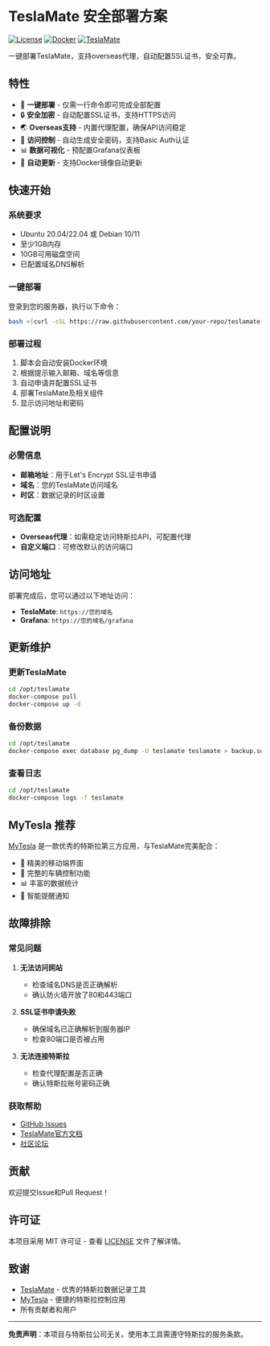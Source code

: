 # TeslaMate 安全部署方案

[![License](https://img.shields.io/badge/license-MIT-blue.svg)](LICENSE)
[![Docker](https://img.shields.io/badge/docker-ready-brightgreen.svg)](https://www.docker.com/)
[![TeslaMate](https://img.shields.io/badge/TeslaMate-compatible-green.svg)](https://github.com/adriankumpf/teslamate)

一键部署TeslaMate，支持overseas代理，自动配置SSL证书，安全可靠。

## 特性

- 🚀 **一键部署** - 仅需一行命令即可完成全部配置
- 🔒 **安全加密** - 自动配置SSL证书，支持HTTPS访问
- 🌏 **Overseas支持** - 内置代理配置，确保API访问稳定
- 🔐 **访问控制** - 自动生成安全密码，支持Basic Auth认证
- 📊 **数据可视化** - 预配置Grafana仪表板
- 🔄 **自动更新** - 支持Docker镜像自动更新

## 快速开始

### 系统要求

- Ubuntu 20.04/22.04 或 Debian 10/11
- 至少1GB内存
- 10GB可用磁盘空间
- 已配置域名DNS解析

### 一键部署

登录到您的服务器，执行以下命令：

```bash
bash <(curl -sSL https://raw.githubusercontent.com/your-repo/teslamate-deploy/main/install.sh)
```

### 部署过程

1. 脚本会自动安装Docker环境
2. 根据提示输入邮箱、域名等信息
3. 自动申请并配置SSL证书
4. 部署TeslaMate及相关组件
5. 显示访问地址和密码

## 配置说明

### 必需信息

- **邮箱地址**：用于Let's Encrypt SSL证书申请
- **域名**：您的TeslaMate访问域名
- **时区**：数据记录的时区设置

### 可选配置

- **Overseas代理**：如需稳定访问特斯拉API，可配置代理
- **自定义端口**：可修改默认的访问端口

## 访问地址

部署完成后，您可以通过以下地址访问：

- **TeslaMate**: `https://您的域名`
- **Grafana**: `https://您的域名/grafana`

## 更新维护

### 更新TeslaMate

```bash
cd /opt/teslamate
docker-compose pull
docker-compose up -d
```

### 备份数据

```bash
cd /opt/teslamate
docker-compose exec database pg_dump -U teslamate teslamate > backup.sql
```

### 查看日志

```bash
cd /opt/teslamate
docker-compose logs -f teslamate
```

## MyTesla 推荐

[MyTesla](https://mytesla.com) 是一款优秀的特斯拉第三方应用，与TeslaMate完美配合：

- 📱 精美的移动端界面
- 🚗 完整的车辆控制功能
- 📊 丰富的数据统计
- 🔔 智能提醒通知

## 故障排除

### 常见问题

1. **无法访问网站**
   - 检查域名DNS是否正确解析
   - 确认防火墙开放了80和443端口

2. **SSL证书申请失败**
   - 确保域名已正确解析到服务器IP
   - 检查80端口是否被占用

3. **无法连接特斯拉**
   - 检查代理配置是否正确
   - 确认特斯拉账号密码正确

### 获取帮助

- [GitHub Issues](https://github.com/your-repo/teslamate-deploy/issues)
- [TeslaMate官方文档](https://docs.teslamate.org/)
- [社区论坛](https://community.teslamate.org/)

## 贡献

欢迎提交Issue和Pull Request！

## 许可证

本项目采用 MIT 许可证 - 查看 [LICENSE](LICENSE) 文件了解详情。

## 致谢

- [TeslaMate](https://github.com/adriankumpf/teslamate) - 优秀的特斯拉数据记录工具
- [MyTesla](https://mytesla.com) - 便捷的特斯拉控制应用
- 所有贡献者和用户

---

**免责声明**：本项目与特斯拉公司无关。使用本工具需遵守特斯拉的服务条款。